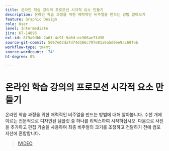 ```yaml
---
title: 온라인 학습 강의의 프로모션 시각적 요소 만들기
description: 온라인 학습 과정을 위한 매력적인 비주얼을 만드는 방법 알아보기
feature: Graphic Design
role: User
level: Intermediate
jira: KT-14896
exl-id: 8f9a0dbb-2a61-4c9f-9a0d-ee366ae71d38
source-git-commit: 5067e02da7d74d366c797e81a6a5d0ee9ac69feb
workflow-type: tm+mt
source-wordcount: '74'
ht-degree: 0%

---
```


# 온라인 학습 강의의 프로모션 시각적 요소 만들기

온라인 학습 과정을 위한 매력적인 비주얼을 만드는 방법에 대해 알아봅니다. 수천 개에 이르는 전문적으로 디자인된 템플릿 중 하나를 리믹스하여 시작하십시오. 다음으로 사진을 추가하고 편집 기술을 사용하여 최종 비주얼의 크기를 조정하고 전달하기 전에 컴포지션에 혼합합니다.

>[!VIDEO](https://video.tv.adobe.com/v/3427122?quality=12&learn=on&hidetitle=true)
